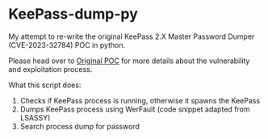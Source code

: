 # KeePass-dump-py

My attempt to re-write the original KeePass 2.X Master Password Dumper (CVE-2023-32784) POC in python. 

Please head over to [Original POC](https://github.com/vdohney/keepass-password-dumper) for more details about the vulnerability and exploitation process.

What this script does:
1. Checks if KeePass process is running, otherwise it spawns the KeePass
2. Dumps KeePass process using WerFault (code snippet adapted from LSASSY)
3. Search process dump for password
